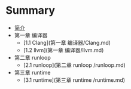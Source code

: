 # Summary

* [简介](README.md)
* 第一章 编译器
    * [1.1 Clang](第一章 编译器/Clang.md)
    * [1.2 llvm](第一章 编译器/llvm.md)
* 第二章 runloop
    * [2.1 runloop](第二章 runloop /runloop.md)
* 第三章 runtime
    * [3.1 runtime](第三章 runtime /runtime.md)

